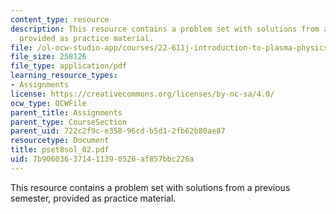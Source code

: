 ```yaml
---
content_type: resource
description: This resource contains a problem set with solutions from a previous semester,
  provided as practice material.
file: /ol-ocw-studio-app/courses/22-611j-introduction-to-plasma-physics-i-fall-2006/7b906036371411390526af857bbc226a_pset8sol_02.pdf
file_size: 258126
file_type: application/pdf
learning_resource_types:
- Assignments
license: https://creativecommons.org/licenses/by-nc-sa/4.0/
ocw_type: OCWFile
parent_title: Assignments
parent_type: CourseSection
parent_uid: 722c2f9c-e358-96cd-b5d1-2fb62b80ae87
resourcetype: Document
title: pset8sol_02.pdf
uid: 7b906036-3714-1139-0526-af857bbc226a
---
```

This resource contains a problem set with solutions from a previous semester, provided as practice material.